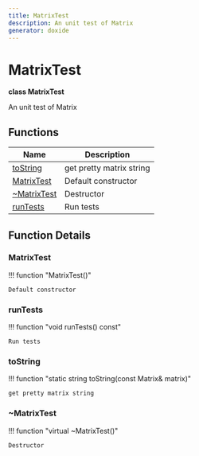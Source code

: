 ```yaml
---
title: MatrixTest
description: An unit test of Matrix 
generator: doxide
---
```



# MatrixTest

**class MatrixTest**

An unit test of Matrix

## Functions

| Name | Description |
| ---- | ----------- |
| [toString](#toString) | get pretty matrix string  |
| [MatrixTest](#MatrixTest) | Default constructor  |
| [~MatrixTest](#_u007eMatrixTest) | Destructor  |
| [runTests](#runTests) | Run tests  |

## Function Details

### MatrixTest<a name="MatrixTest"></a>

!!! function "MatrixTest()"

    Default constructor

### runTests<a name="runTests"></a>

!!! function "void runTests() const"

    Run tests

### toString<a name="toString"></a>

!!! function "static string toString(const Matrix&amp; matrix)"

    get pretty matrix string

### ~MatrixTest<a name="_u007eMatrixTest"></a>

!!! function "virtual ~MatrixTest()"

    Destructor
